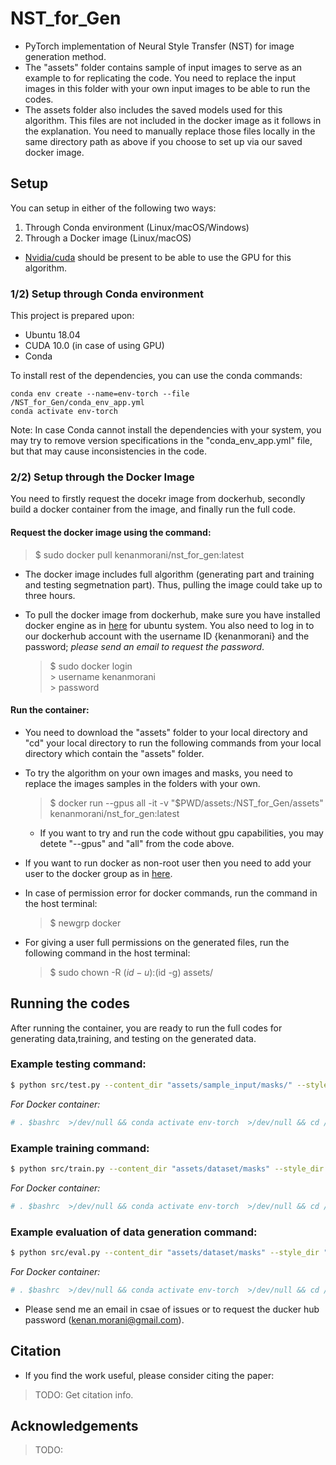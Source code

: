 # NST_for_Gen
* PyTorch implementation of Neural Style Transfer (NST) for image generation method.
* The "assets" folder contains sample of input images to serve as an example to for replicating the code. You need to replace the input images in this folder with your own input images to be able to run the codes.
* The assets folder also includes the saved models used for this algorithm. This files are not included in the docker image as it follows in the explanation. You need to manually replace those files locally in the same directory path as above if you choose to set up via our saved docker image.

## Setup
You can setup in either of the following two ways:
1. Through Conda environment (Linux/macOS/Windows)
2. Through a Docker image (Linux/macOS)

* [Nvidia/cuda](https://towardsdatascience.com/deep-learning-gpu-installation-on-ubuntu-18-4-9b12230a1d31) should be present to be able to use the GPU for this algorithm.

### 1/2) Setup through Conda environment
This project is prepared upon:
- Ubuntu 18.04
- CUDA 10.0 (in case of using GPU)
- Conda

To install rest of the dependencies, you can use the conda commands:
            
    conda env create --name=env-torch --file /NST_for_Gen/conda_env_app.yml
    conda activate env-torch
Note: In case Conda cannot install the dependencies with your system, you may try to remove version specifications in the "conda_env_app.yml" file, but that may cause inconsistencies in the code.

### 2/2) Setup through the Docker Image
You need to firstly request the docekr image from dockerhub, secondly build a docker container from the image, and finally run the full code.

#### Request the docker image using the command:
  >   $ sudo docker pull kenanmorani/nst_for_gen:latest
* The docker image includes full algorithm (generating part and training and testing segmetnation part). Thus, pulling the image could take up to three hours.
     
 * To pull the docker image from dockerhub, make sure you have installed docker engine as in [here](https://docs.docker.com/engine/install/ubuntu/) for ubuntu system. 
 You also need to log in to our dockerhub account with the username ID {kenanmorani} and the password; *please send an email to request the password*.
 
     > $ sudo docker login <br>
       > username kenanmorani <br>
       > password <Tubitak119e578>
       
#### Run the container:
* You need to download the "assets" folder to your local directory and "cd" your local directory to run the following commands from your local directory which contain the "assets" folder.
* To try the algorithm on your own images and masks, you need to replace the images samples in the folders with your own.

  >   $ docker run --gpus all -it -v "$PWD/assets:/NST_for_Gen/assets" kenanmorani/nst_for_gen:latest
  
  * If you want to try and run the code without gpu capabilities, you may detete "--gpus" and "all" from the code above.
   
 * If you want to run docker as non-root user then you need to add your user to the docker group as in [here](https://stackoverflow.com/questions/48957195/how-to-fix-docker-got-permission-denied-issue).
 
 * In case of permission error for docker commands, run the command in the host terminal:
   >   $ newgrp docker
  
 * For giving a user full permissions on the generated files, run the following command in the host terminal:
   >   $ sudo chown -R $(id -u):$(id -g) assets/

## Running the codes
After running the container, you are ready to run the full codes for generating data,training, and testing on the generated data.

### Example testing command:
```bash
$ python src/test.py --content_dir "assets/sample_input/masks/" --style_dir "assets/sample_input/data/" --style_mask_dir "assets/sample_input/masks/"
```
_For Docker container:_
```bash
# . $bashrc  >/dev/null && conda activate env-torch  >/dev/null && cd /NST_for_Gen && python src/test.py --content_dir "assets/sample_input/masks/" --style_dir "assets/sample_input/data/" --style_mask_dir "assets/sample_input/masks/"
```
### Example training command:
```bash
$ python src/train.py --content_dir "assets/dataset/masks" --style_dir "assets/dataset/data"
```
_For Docker container:_
```bash
# . $bashrc  >/dev/null && conda activate env-torch  >/dev/null && cd /NST_for_Gen && python src/train.py --content_dir "assets/dataset/masks" --style_dir "assets/dataset/data"
```
### Example evaluation of data generation command:
```bash
$ python src/eval.py --content_dir "assets/dataset/masks" --style_dir "assets/dataset/data"
```
_For Docker container:_
```bash
# . $bashrc  >/dev/null && conda activate env-torch  >/dev/null && cd /NST_for_Gen && python src/eval.py --content_dir "assets/dataset/masks" --style_dir "assets/dataset/data"
```
* Please send me an email in csae of issues or to request the ducker hub password (kenan.morani@gmail.com).

## Citation
* If you find the work useful, please consider citing the paper:
> TODO: Get citation info.

## Acknowledgements
> TODO: 
